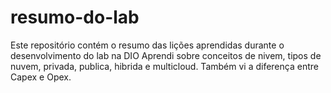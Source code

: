 # resumo-do-lab
Este repositório contém o resumo das lições aprendidas durante o desenvolvimento do lab na DIO
Aprendi sobre conceitos de nivem, tipos de nuvem, privada, publica, hibrida e multicloud.
Também vi a diferença entre Capex e Opex.
